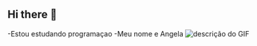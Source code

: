 ## Hi there 👋

<!--
**sierpinskkkk/sierpinskkkk** is a ✨ _special_ ✨ repository because its `README.md` (this file) appears on your GitHub profile.-->
-Estou estudando programaçao
-Meu nome e Angela
![descrição do GIF](https://media1.tenor.com/m/4L4U7UME9RIAAAAd/kitty-kitten.gif)



